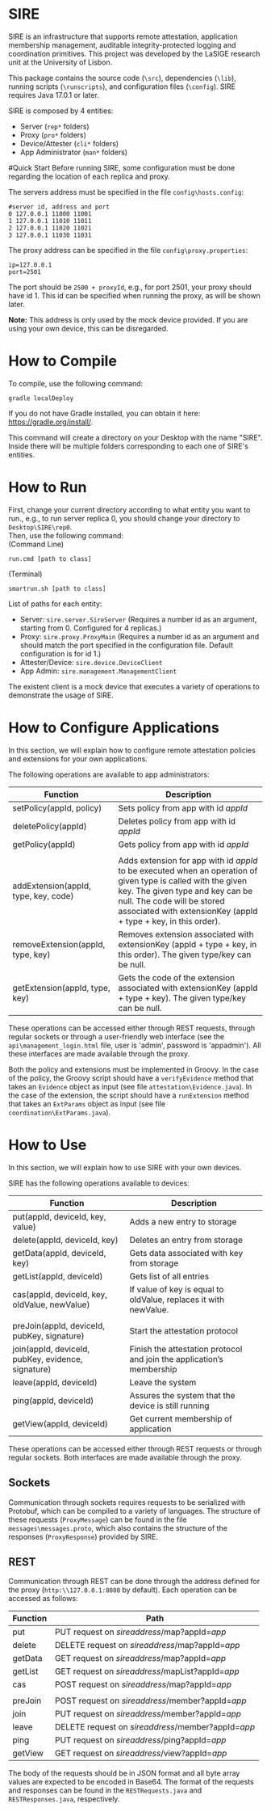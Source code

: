 # SIRE
SIRE is an infrastructure that supports remote attestation, application membership management, auditable integrity-protected logging and coordination primitives. This project was developed by the LaSIGE research unit at the University of Lisbon.

This package contains the source code (``\src``), dependencies (``\lib``), running scripts (``\runscripts``), and configuration files (``\config``).
SIRE requires Java 17.0.1 or later.


SIRE is composed by 4 entities:
- Server (``rep*`` folders)
- Proxy (``pro*`` folders)
- Device/Attester (``cli*`` folders)
- App Administrator (``man*`` folders)

#Quick Start
Before running SIRE, some configuration must be done regarding the location of each replica and proxy.

The servers address must be specified in the file ``config\hosts.config``:
```
#server id, address and port
0 127.0.0.1 11000 11001
1 127.0.0.1 11010 11011
2 127.0.0.1 11020 11021
3 127.0.0.1 11030 11031
```
The proxy address can be specified in the file ``config\proxy.properties``:
```
ip=127.0.0.1
port=2501
```
The port should be ``2500 + proxyId``, e.g., for port 2501, your proxy should have id 1.
This id can be specified when running the proxy, as will be shown later.

**Note:** This address is only used by the mock device provided. If you are using your own device, this can be disregarded.


# How to Compile
To compile, use the following command:
```
gradle localDeploy
```
If you do not have Gradle installed, you can obtain it here: https://gradle.org/install/.

This command will create a directory on your Desktop with the name "SIRE".
Inside there will be multiple folders corresponding to each one of SIRE's entities.
# How to Run
First, change your current directory according to what entity you want to run., e.g., to run server replica 0, you should change your directory to ``Desktop\SIRE\rep0``.  
Then, use the following command:  
(Command Line)
```
run.cmd [path to class]
```
(Terminal)
```
smartrun.sh [path to class]
```
List of paths for each entity:
- Server: ``sire.server.SireServer`` (Requires a number id as an argument, starting from 0. Configured for 4 replicas.)
- Proxy: ``sire.proxy.ProxyMain`` (Requires a number id as an argument and should match the port specified in the configuration file. Default configuration is for id 1.)
- Attester/Device: ``sire.device.DeviceClient``
- App Admin: ``sire.management.ManagementClient``

The existent client is a mock device that executes a variety of operations to demonstrate the usage of SIRE.

# How to Configure Applications
In this section, we will explain how to configure remote attestation policies and extensions for your own applications.

The following operations are available to app administrators:

Function | Description |
-------- | ----------- |
setPolicy(appId, policy) | Sets policy from app with id *appId* |
deletePolicy(appId) | Deletes policy from app with id *appId* |
getPolicy(appId) | Gets policy from app with id *appId* |
 |  |
addExtension(appId, type, key, code) | Adds extension for app with id *appId* to be executed when an operation of given type is called with the given key. The given type and key can be null. The code will be stored associated with extensionKey (appId + type + key, in this order).
removeExtension(appId, type, key) | Removes extension associated with extensionKey (appId + type + key, in this order). The given type/key can be null.
getExtension(appId, type, key) | Gets the code of the extension associated with extensionKey (appId + type + key). The given type/key can be null.

These operations can be accessed either through REST requests, through regular sockets or through a user-friendly web interface (see the ``api\management_login.html`` file, user is 'admin', password is 'appadmin').
All these interfaces are made available through the proxy.

Both the policy and extensions must be implemented in Groovy.
In the case of the policy, the Groovy script should have a ``verifyEvidence`` method that takes an ``Evidence`` object as input
(see file ``attestation\Evidence.java``).
In the case of the extension, the script should have a ``runExtension`` method that takes an ``ExtParams`` object as input
(see file ``coordination\ExtParams.java``).

# How to Use
In this section, we will explain how to use SIRE with your own devices.

SIRE has the following operations available to devices:

Function | Description |
-------- | ----------- |
put(appId, deviceId, key, value) | Adds a new entry to storage |
delete(appId, deviceId, key) | Deletes an entry from storage |
getData(appId, deviceId, key) | Gets data associated with key from storage |
getList(appId, deviceId) | Gets list of all entries |
cas(appId, deviceId, key, oldValue, newValue) | If value of key is equal to oldValue, replaces it with newValue. |
 |  |
preJoin(appId, deviceId, pubKey, signature) | Start the attestation protocol |
join(appId, deviceId, pubKey, evidence, signature) | Finish the attestation protocol and join the application’s membership |
leave(appId, deviceId) | Leave the system |
ping(appId, deviceId) | Assures the system that the device is still running |
getView(appId, deviceId) | Get current membership of application |

These operations can be accessed either through REST requests or through regular sockets.
Both interfaces are made available through the proxy.

## Sockets ##
Communication through sockets requires requests to be serialized with Protobuf, which can be compiled to a variety of
languages.
The structure of these requests (``ProxyMessage``) can be found in the file ``messages\messages.proto``, which also 
contains the structure of the responses (``ProxyResponse``) provided by SIRE.

## REST ##
Communication through REST can be done through the address defined for the proxy (``http:\\127.0.0.1:8080`` by default).
Each operation can be accessed as follows:

Function | Path |
-------- | ----------- |
put | PUT request on *sireaddress*/map?appId=*app* |
delete | DELETE request on *sireaddress*/map?appId=*app* |
getData | GET request on *sireaddress*/map?appId=*app* |
getList | GET request on *sireaddress*/mapList?appId=*app* |
cas | POST request on *sireaddress*/map?appId=*app* |
|  |
preJoin | POST request on *sireaddress*/member?appId=*app* |
join | PUT request on *sireaddress*/member?appId=*app* |
leave | DELETE request on *sireaddress*/member?appId=*app* |
ping | PUT request on *sireaddress*/ping?appId=*app* |
getView | GET request on *sireaddress*/view?appId=*app* |

The body of the requests should be in JSON format and all byte array values are expected to be encoded in Base64.
The format of the requests and responses can be found in the ``RESTRequests.java`` and ``RESTResponses.java``, respectively.



